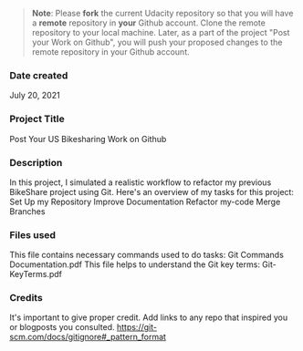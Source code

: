 >**Note**: Please **fork** the current Udacity repository so that you will have a **remote** repository in **your** Github account. Clone the remote repository to your local machine. Later, as a part of the project "Post your Work on Github", you will push your proposed changes to the remote repository in your Github account.

### Date created
July 20, 2021

### Project Title
Post Your US Bikesharing Work on Github

### Description
In this project, I simulated a realistic workflow to refactor my previous BikeShare project using Git. Here's an overview of my tasks for this project:
Set Up my Repository
Improve Documentation
Refactor my-code
Merge Branches

### Files used

This file contains necessary commands used to do tasks:
  Git Commands Documentation.pdf
This file helps to understand the Git key terms:
  Git-KeyTerms.pdf


### Credits
It's important to give proper credit. Add links to any repo that inspired you or blogposts you consulted.
https://git-scm.com/docs/gitignore#_pattern_format
